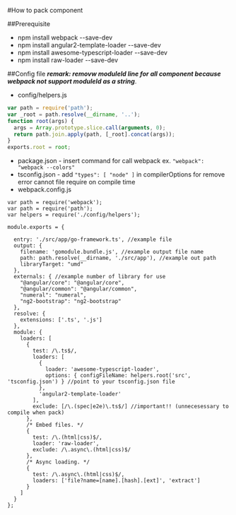 #How to pack component

##Prerequisite

- npm install webpack --save-dev
- npm install angular2-template-loader --save-dev
- npm install awesome-typescript-loader --save-dev
- npm install raw-loader --save-dev

##Config file
**_remark: removw moduleId line for all component because webpack not support moduleId as a string_**.
- config/helpers.js
```javascript
var path = require('path');
var _root = path.resolve(__dirname, '..');
function root(args) {
  args = Array.prototype.slice.call(arguments, 0);
  return path.join.apply(path, [_root].concat(args));
}
exports.root = root;
```
- package.json - insert command for call webpack ex. `"webpack": "webpack --colors"`
- tsconfig.json - add `"types": [ "node" ]` in compilerOptions for remove error cannot file require on compile time
- webpack.config.js
```
var path = require('webpack');
var path = require('path');
var helpers = require('./config/helpers');

module.exports = {

  entry: './src/app/go-framework.ts', //example file
  output: {
    filename: 'gomodule.bundle.js', //example output file name
    path: path.resolve(__dirname, './src/app'), //example out path
    libraryTarget: "umd"
  },
  externals: { //example number of library for use
    "@angular/core": "@angular/core",
    "@angular/common": "@angular/common",
    "numeral": "numeral",
    "ng2-bootstrap": "ng2-bootstrap"
  },
  resolve: {
    extensions: ['.ts', '.js']
  },
  module: {
    loaders: [
      {
        test: /\.ts$/,
        loaders: [
          {
            loader: 'awesome-typescript-loader',
            options: { configFileName: helpers.root('src', 'tsconfig.json') } //point to your tsconfig.json file
          }, 
          'angular2-template-loader'
        ],
        exclude: [/\.(spec|e2e)\.ts$/] //important!! (unnecesessary to compile when pack)
      },
      /* Embed files. */
      { 
        test: /\.(html|css)$/, 
        loader: 'raw-loader',
        exclude: /\.async\.(html|css)$/
      },
      /* Async loading. */
      {
        test: /\.async\.(html|css)$/, 
        loaders: ['file?name=[name].[hash].[ext]', 'extract']
      }
    ]
  }
};
```